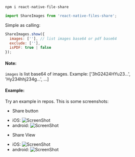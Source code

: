 ```js
npm i react-native-file-share
```

```js
import ShareImages from 'react-native-files-share';
```

Simple as calling:
```js
ShareImages.show({
  images: [''], // list images base64 or pdf base64
  exclude: [''],
  isPDF: true | false
});
```
#### Note:
`images` is list base64 of images. Example: ['3hG2424HYu23...', 'Hy234hhj234g...', ...]
#### Example:
Try an example in repos.
This is some screenshots:
- Share button
* iOS:
![ScreenShot](https://raw.githubusercontent.com/codebetterme/react-native-share/master/example/images/img_ios_home.png)
* android:
![ScreenShot](https://raw.githubusercontent.com/codebetterme/react-native-share/master/example/images/img_android_home.png)
- Share View
* iOS:
![ScreenShot](https://raw.githubusercontent.com/codebetterme/react-native-share/master/example/images/img_ios_share.png)
* android:
![ScreenShot](https://raw.githubusercontent.com/codebetterme/react-native-share/master/example/images/img_android_share.png)
